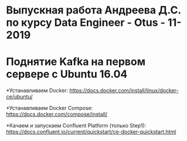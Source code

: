# Выпускная работа Андреева Д.С. по курсу Data Engineer - Otus - 11-2019



# Поднятие Kafka на первом сервере с Ubuntu 16.04

*Устанавливаем Docker: https://docs.docker.com/install/linux/docker-ce/ubuntu/

*Устанавливаем Docker Compose: https://docs.docker.com/compose/install/

*Качаем и запускаем Confluent Platform (только Step1): https://docs.confluent.io/current/quickstart/ce-docker-quickstart.html